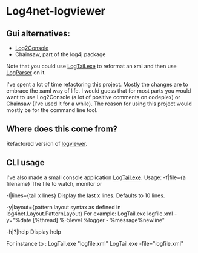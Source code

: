 Log4net-logviewer
=================

Gui alternatives:
-----------------
- [Log2Console](http://log2console.codeplex.com/)
- Chainsaw, part of the log4j package

Note that you could use [LogTail.exe](./tree/master/LogTail) to reformat an xml and then use [LogParser](http://www.hanselman.com/blog/AnalyzeYourWebServerDataAndBeEmpoweredWithLogParserAndLogParserLizardGUI.aspx) on it.

I've spent a lot of time refactoring this project. Mostly the changes are to embrace the xaml way of life. I would guess that for most parts you would want to use Log2Console (a lot of positive comments on codeplex) or Chainsaw (I've used it for a while). The reason for using this project would mostly be for the command line tool.

Where does this come from?
--------------------------
Refactored version of [logviewer](http://www.codeproject.com/KB/cs/logviewer.aspx).

CLI usage
---------
I've also made a small console application [LogTail.exe](./tree/master/LogTail). Usage:
-f|file={a filename}
  The file to watch, monitor or 

-l|lines={tail x lines}	
	Display the last x lines. Defaults to 10 lines. 

-y|layout={pattern layout syntax as defined in log4net.Layout.PatternLayout}
  For example: LogTail.exe logfile.xml -y="%date [%thread] %-5level %logger - %message%newline"

-h|?|help
	Display help

For instance to :
LogTail.exe "logfile.xml"
LogTail.exe -file="logfile.xml"



